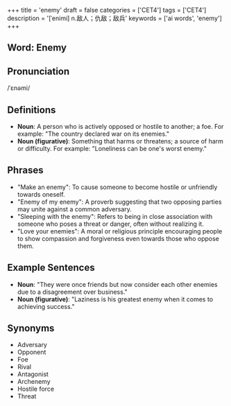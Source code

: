 +++
title = 'enemy'
draft = false
categories = ['CET4']
tags = ['CET4']
description = '[ˈenimi] n.敌人；仇敌；敌兵'
keywords = ['ai words', 'enemy']
+++

## Word: Enemy

## Pronunciation
/ˈɛnəmi/

## Definitions
- **Noun**: A person who is actively opposed or hostile to another; a foe. For example: "The country declared war on its enemies."
- **Noun (figurative)**: Something that harms or threatens; a source of harm or difficulty. For example: "Loneliness can be one's worst enemy."

## Phrases
- "Make an enemy": To cause someone to become hostile or unfriendly towards oneself.
- "Enemy of my enemy": A proverb suggesting that two opposing parties may unite against a common adversary.
- "Sleeping with the enemy": Refers to being in close association with someone who poses a threat or danger, often without realizing it.
- "Love your enemies": A moral or religious principle encouraging people to show compassion and forgiveness even towards those who oppose them.

## Example Sentences
- **Noun**: "They were once friends but now consider each other enemies due to a disagreement over business."
- **Noun (figurative)**: "Laziness is his greatest enemy when it comes to achieving success."

## Synonyms
- Adversary
- Opponent
- Foe
- Rival
- Antagonist
- Archenemy
- Hostile force
- Threat
